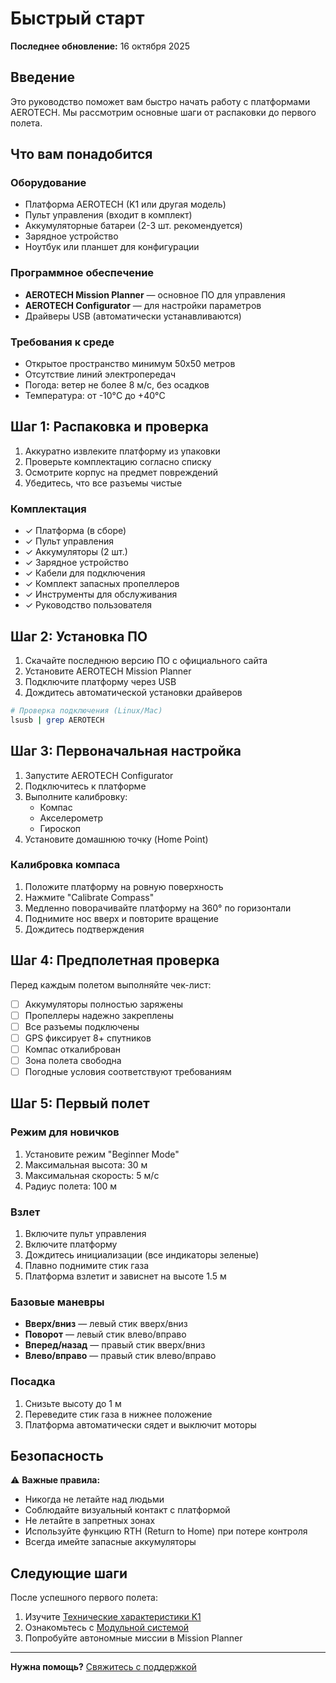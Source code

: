 # Быстрый старт

**Последнее обновление:** 16 октября 2025

## Введение

Это руководство поможет вам быстро начать работу с платформами AEROTECH. Мы рассмотрим основные шаги от распаковки до первого полета.

## Что вам понадобится

### Оборудование

- Платформа AEROTECH (K1 или другая модель)
- Пульт управления (входит в комплект)
- Аккумуляторные батареи (2-3 шт. рекомендуется)
- Зарядное устройство
- Ноутбук или планшет для конфигурации

### Программное обеспечение

- **AEROTECH Mission Planner** — основное ПО для управления
- **AEROTECH Configurator** — для настройки параметров
- Драйверы USB (автоматически устанавливаются)

### Требования к среде

- Открытое пространство минимум 50x50 метров
- Отсутствие линий электропередач
- Погода: ветер не более 8 м/с, без осадков
- Температура: от -10°C до +40°C

## Шаг 1: Распаковка и проверка

1. Аккуратно извлеките платформу из упаковки
2. Проверьте комплектацию согласно списку
3. Осмотрите корпус на предмет повреждений
4. Убедитесь, что все разъемы чистые

### Комплектация

- ✓ Платформа (в сборе)
- ✓ Пульт управления
- ✓ Аккумуляторы (2 шт.)
- ✓ Зарядное устройство
- ✓ Кабели для подключения
- ✓ Комплект запасных пропеллеров
- ✓ Инструменты для обслуживания
- ✓ Руководство пользователя

## Шаг 2: Установка ПО

1. Скачайте последнюю версию ПО с официального сайта
2. Установите AEROTECH Mission Planner
3. Подключите платформу через USB
4. Дождитесь автоматической установки драйверов

```bash
# Проверка подключения (Linux/Mac)
lsusb | grep AEROTECH
```

## Шаг 3: Первоначальная настройка

1. Запустите AEROTECH Configurator
2. Подключитесь к платформе
3. Выполните калибровку:
   - Компас
   - Акселерометр
   - Гироскоп
4. Установите домашнюю точку (Home Point)

### Калибровка компаса

1. Положите платформу на ровную поверхность
2. Нажмите "Calibrate Compass"
3. Медленно поворачивайте платформу на 360° по горизонтали
4. Поднимите нос вверх и повторите вращение
5. Дождитесь подтверждения

## Шаг 4: Предполетная проверка

Перед каждым полетом выполняйте чек-лист:

- [ ] Аккумуляторы полностью заряжены
- [ ] Пропеллеры надежно закреплены
- [ ] Все разъемы подключены
- [ ] GPS фиксирует 8+ спутников
- [ ] Компас откалиброван
- [ ] Зона полета свободна
- [ ] Погодные условия соответствуют требованиям

## Шаг 5: Первый полет

### Режим для новичков

1. Установите режим "Beginner Mode"
2. Максимальная высота: 30 м
3. Максимальная скорость: 5 м/с
4. Радиус полета: 100 м

### Взлет

1. Включите пульт управления
2. Включите платформу
3. Дождитесь инициализации (все индикаторы зеленые)
4. Плавно поднимите стик газа
5. Платформа взлетит и зависнет на высоте 1.5 м

### Базовые маневры

- **Вверх/вниз** — левый стик вверх/вниз
- **Поворот** — левый стик влево/вправо
- **Вперед/назад** — правый стик вверх/вниз
- **Влево/вправо** — правый стик влево/вправо

### Посадка

1. Снизьте высоту до 1 м
2. Переведите стик газа в нижнее положение
3. Платформа автоматически сядет и выключит моторы

## Безопасность

⚠️ **Важные правила:**

- Никогда не летайте над людьми
- Соблюдайте визуальный контакт с платформой
- Не летайте в запретных зонах
- Используйте функцию RTH (Return to Home) при потере контроля
- Всегда имейте запасные аккумуляторы

## Следующие шаги

После успешного первого полета:

1. Изучите [Технические характеристики K1](../k1/specifications)
2. Ознакомьтесь с [Модульной системой](../k1/modules)
3. Попробуйте автономные миссии в Mission Planner

---

**Нужна помощь?** [Свяжитесь с поддержкой](../../index.html#contact)
